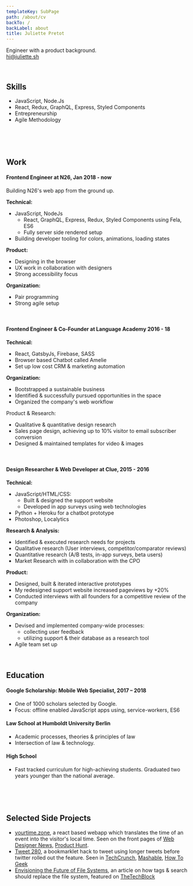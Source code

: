 ```yaml
---
templateKey: SubPage
path: /about/cv
backTo: /
backLabel: about
title: Juliette Pretot
---
```


Engineer with a product background.<br>hi@juliette.sh

<br>

## Skills

- JavaScript, Node.Js
- React, Redux, GraphQL, Express, Styled Components
- Entrepreneurship
- Agile Methodology

<br><br><br>

## Work

#### Frontend Engineer at N26, Jan 2018 - now

Building N26's web app from the ground up.

**Technical:**

- JavaScript, NodeJs
  - React, GraphQL, Express, Redux, Styled Components using Fela, ES6
  - Fully server side rendered setup
- Building developer tooling for colors, animations, loading states

**Product:**

- Designing in the browser
- UX work in collaboration with designers
- Strong accessibility focus

**Organization:**

- Pair programming
- Strong agile setup <br><br><br>

#### Frontend Engineer & Co-Founder at Language Academy 2016 - 18

**Technical:**

- React, GatsbyJs, Firebase, SASS
- Browser based Chatbot called Amelie
- Set up low cost CRM & marketing automation

**Organization:**

- Bootstrapped a sustainable business
- Identified & successfully pursued opportunities in the space
- Organized the company's web workflow

Product & Research:

- Qualitative & quantitative design research
- Sales page design, achieving up to 10% visitor to email subscriber conversion
- Designed & maintained templates for video & images <br><br><br>

#### Design Researcher & Web Developer at Clue, 2015 - 2016

**Technical:**

- JavaScript/HTML/CSS:
  - Built & designed the support website
  - Developed in app surveys using web technologies
- Python + Heroku for a chatbot prototype
- Photoshop, Localytics

**Research & Analysis:**

- Identified & executed research needs for projects
- Qualitative research (User interviews, competitor/comparator reviews)
- Quantitative research (A/B tests, in-app surveys, beta users)
- Market Research with in collaboration with the CPO

**Product:**

- Designed, built & iterated interactive prototypes
- My redesigned support website increased pageviews by +20%
- Conducted interviews with all founders for a competitive review of the company

**Organization:**

- Devised and implemented company-wide processes:
  - collecting user feedback
  - utilizing support & their database as a research tool
- Agile team set up <br><br><br>

## Education

#### Google Scholarship: Mobile Web Specialist, 2017 – 2018

- One of 1000 scholars selected by Google.
- Focus: offline enabled JavaScript apps using, service-workers, ES6

#### Law School at Humboldt University Berlin

- Academic processes, theories & principles of law
- Intersection of law & technology.

#### High School

- Fast tracked curriculum for high-achieving students. Graduated two years younger than the national average.

<br><br><br>

## Selected Side Projects

- [yourtime.zone](https://yourtime.zone/), a react based webapp which translates the time of an event into the visitor's local time. Seen on the front pages of [Web Designer News](http://www.webdesignernews.com/?s=yourtime.zone), [Product Hunt](https://www.producthunt.com/posts/yourtime-zone).
- [Tweet 280](https://juliette.sh/280), a bookmarklet hack to tweet using longer tweets before twitter rolled out the feature. Seen in [TechCrunch](https://techcrunch.com/gallery/how-to-enable-280-characters-on-twitter-right-now/slide/1/), [Mashable](http://mashable.com/2017/09/27/how-to-give-yourself-280-character-tweets/#ZpUyt3xR5EqU), [How To Geek](https://www.howtogeek.com/327555/how-to-get-twitters-new-280-character-limit-now/)
- [Envisioning the Future of File Systems](https://interplayed.xyz/envisioning-the-future-of-file-systems-86ad6385c88a#.fkatfucrq), an article on how tags & search should replace the file system, featured on [TheTechBlock](http://thetechblock.com/envisioning-future-file-systems/?comments=1)

 <br>
